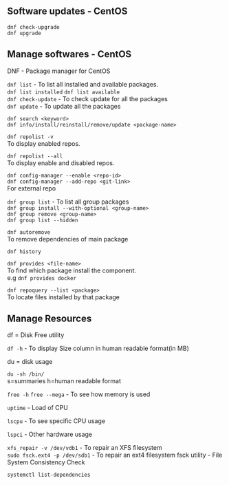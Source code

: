 ## Software updates - CentOS

`dnf check-upgrade`  
`dnf upgrade`  

## Manage softwares - CentOS

DNF - Package manager for CentOS  

`dnf list` - To list all installed and available packages.  
`dnf list installed` `dnf list available`  
`dnf check-update` - To check update for all the packages  
`dnf update` - To update all the packages  

`dnf search <keyword>`  
`dnf info/install/reinstall/remove/update <package-name>`  

`dnf repolist -v`  
To display enabled repos.  

`dnf repolist --all`  
To display enable and disabled repos.  

`dnf config-manager --enable <repo-id>`  
`dnf config-manager --add-repo <git-link>`  
For external repo  

`dnf group list` - To list all group packages  
`dnf group install --with-optional <group-name>`  
`dnf group remove <group-name>`  
`dnf group list --hidden`  

`dnf autoremove`  
To remove dependencies of main package  

`dnf history`  

`dnf provides <file-name>`  
To find which package install the component.  
e.g `dnf provides docker`  

`dnf repoquery --list <package>`  
To locate files installed by that package  


## Manage Resources

df = Disk Free utility  

`df -h` - To display Size column in human readable format(in MB)  

du = disk usage  

`du -sh /bin/`  
s=summaries h=human readable format  

`free -h` `free --mega` - To see how memory is used  

`uptime` - Load of CPU  

`lscpu` - To see specific CPU usage  

`lspci` - Other hardware usage  

`xfs_repair -v /dev/vdb1` - To repair an XFS filesystem  
`sudo fsck.ext4 -p /dev/sdb1` - To repair an ext4 filesystem
fsck utility - File System Consistency  Check

`systemctl list-dependencies`  